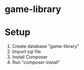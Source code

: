 # game-library

# Setup

1. Create database "game-library"
2. Import sql file
3. Install Composer
4. Run "composer install"